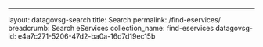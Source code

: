 ---
layout: datagovsg-search
title: Search
permalink: /find-eservices/
breadcrumb: Search eServices
collection_name: find-eservices
datagovsg-id: e4a7c271-5206-47d2-ba0a-16d7d19ec15b
